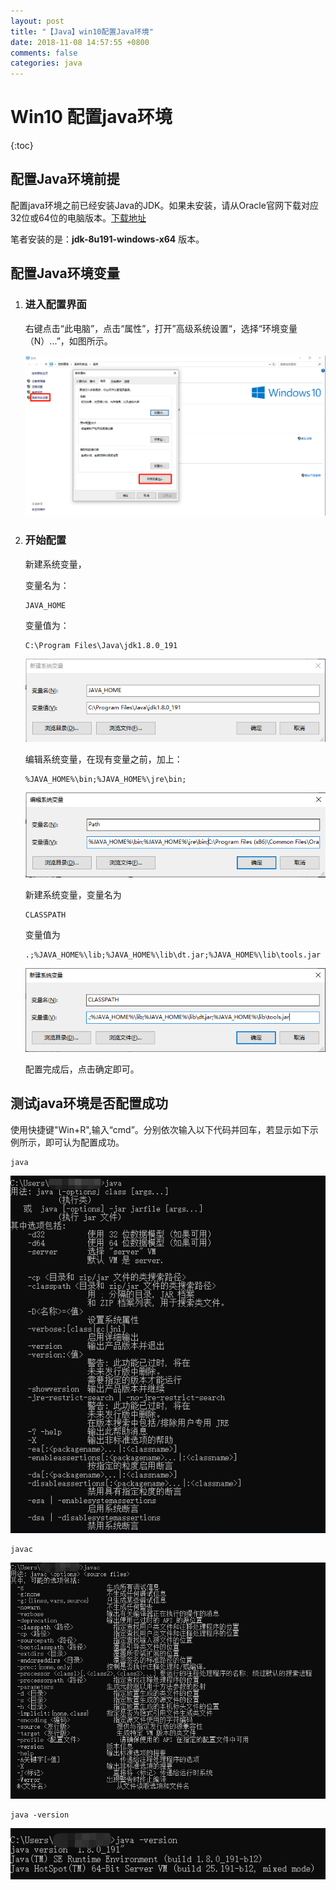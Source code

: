 ```yaml
---
layout: post
title: "【Java】win10配置Java环境"
date: 2018-11-08 14:57:55 +0800
comments: false
categories: java
---
```


# Win10 配置java环境

{:toc}

## 配置Java环境前提

配置java环境之前已经安装Java的JDK。如果未安装，请从Oracle官网下载对应32位或64位的电脑版本。[下载地址](https://www.oracle.com/technetwork/java/javase/downloads/jdk8-downloads-2133151.html)

笔者安装的是：**jdk-8u191-windows-x64** 版本。

## 配置Java环境变量

1. ### 进入配置界面

   右键点击“此电脑”，点击“属性”，打开”高级系统设置“，选择“环境变量（N）...”，如图所示。

   ![1541655901844](/assets/images/1541655901844.png)

2. ### 开始配置

   新建系统变量，

   变量名为：

   ```
   JAVA_HOME
   ```

   变量值为：

   ```
   C:\Program Files\Java\jdk1.8.0_191
   ```

   ![1541659170776](/assets/images/1541659170776.png)

   编辑系统变量，在现有变量之前，加上：

   ```
   %JAVA_HOME%\bin;%JAVA_HOME%\jre\bin;
   ```

   ![1541659435688](/assets/images/1541659435688.png)

   新建系统变量，变量名为

   ```
   CLASSPATH
   ```

   变量值为

   ```
   .;%JAVA_HOME%\lib;%JAVA_HOME%\lib\dt.jar;%JAVA_HOME%\lib\tools.jar
   ```

   ![1541659215120](/assets/images/1541659215120.png)

   配置完成后，点击确定即可。

## 测试java环境是否配置成功

使用快捷键"Win+R",输入“cmd”。分别依次输入以下代码并回车，若显示如下示例所示，即可认为配置成功。

```
java
```

![1541654993660](/assets/images/1541654993660.png)

```
javac
```

![1541654855230](/assets/images/1541654855230.png)

```
java -version
```

![1541655088797](/assets/images/1541655088797.png)



